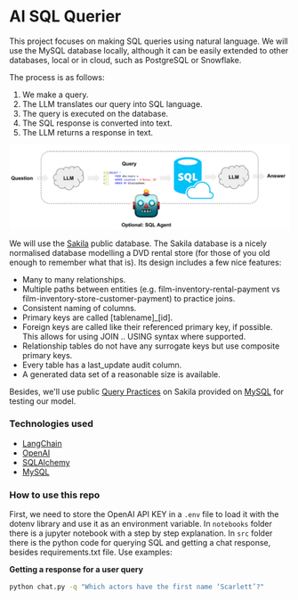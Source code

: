 # AI SQL Querier

This project focuses on making SQL queries using natural language. We will use the MySQL database locally, although it can be easily extended to other databases, local or in cloud, such as PostgreSQL or Snowflake.

The process is as follows:

1. We make a query.
2. The LLM translates our query into SQL language.
3. The query is executed on the database.
4. The SQL response is converted into text.
5. The LLM returns a response in text.

![sql_agent](images/sql_agent.png)

We will use the [Sakila](https://github.com/jOOQ/sakila) public database. The Sakila database is a nicely normalised database modelling a DVD rental store (for those of you old enough to remember what that is). Its design includes a few nice features:

+ Many to many relationships.
+ Multiple paths between entities (e.g. film-inventory-rental-payment vs film-inventory-store-customer-payment) to practice joins.
+ Consistent naming of columns.
+ Primary keys are called [tablename]_[id].
+ Foreign keys are called like their referenced primary key, if possible. This allows for using JOIN .. USING syntax where supported.
+ Relationship tables do not have any surrogate keys but use composite primary keys.
+ Every table has a last_update audit column.
+ A generated data set of a reasonable size is available.



Besides, we'll use public [Query Practices](https://github.com/erzubin/MySQL/blob/master/Practice%20Queries%20on%20Sakila%20DB%20of%20MySQL.txt) on Sakila provided on [MySQL](https://www.mysql.com/) for testing our model.

### Technologies used

+ [LangChain](https://www.langchain.com/)
+ [OpenAI](https://openai.com/)
+ [SQLAlchemy](https://www.sqlalchemy.org/)
+ [MySQL](https://www.mysql.com/)


### How to use this repo

First, we need to store the OpenAI API KEY in a `.env` file to load it with the dotenv library and use it as an environment variable. In `notebooks` folder there is a jupyter notebook with a step by step explanation. In `src` folder there is the python code for querying SQL and getting a chat response, besides requirements.txt file. Use examples:


**Getting a response for a user query**
```bash
python chat.py -q "Which actors have the first name ‘Scarlett’?"
```